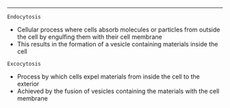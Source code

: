 ***
`Endocytosis`
* Cellular process where cells absorb molecules or particles from outside the cell by engulfing them with their cell membrane
* This results in the formation of a vesicle containing materials inside the cell

`Excocytosis`
* Process by which cells expel materials from inside the cell to the exterior
* Achieved by the fusion of vesicles containing the materials with the cell membrane